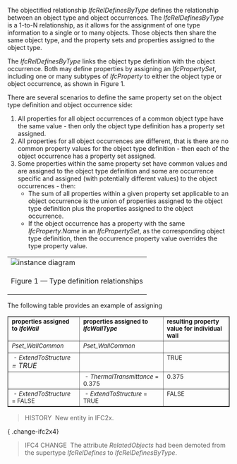 The objectified relationship _IfcRelDefinesByType_ defines the relationship between an object type and object occurrences. The _IfcRelDefinesByType_ is a 1-to-N relationship, as it allows for the assignment of one type information to a single or to many objects. Those objects then share the same object type, and the property sets and properties assigned to the object type.

The _IfcRelDefinesByType_ links the object type definition with the object occurrence. Both may define properties by assigning an _IfcPropertySet_, including one or many subtypes of _IfcProperty_ to either the object type or object occurrence, as shown in Figure 1.

There are several scenarios to define the same property set on the object type definition and object occurrence side:

1. All properties for all object occurrences of a common object type have the same value - then only the object type definition has a property set assigned.
2. All properties for all object occurrences are different, that is there are no common property values for the object type definition - then each of the object occurrence has a property set assigned.
3. Some properties within the same property set have common values and are assigned to the object type definition and some are occurrence specific and assigned (with potentially different values) to the object occurrences - then: 
    * The sum of all properties within a given property set applicable to an object occurrence is the union of properties assigned to the object type definition plus the properties assigned to the object occurrence.
    * If the object occurrence has a property with the same _IfcProperty.Name_ in an _IfcPropertySet_, as the corresponding object type definition, then the occurrence property value overrides the type property value. 

<table border="0" cellpadding="0" cellspacing="0" summary="relationship usage">
<tr><td valign="top"><img src="../../../../../../figures/ifcreldefinesbytype_fig-1.png" alt="instance diagram" border="0"></td></tr>
<td valign="top"><p class="figure">Figure 1 &mdash; Type definition relationships</p></td>
</table>

The following table provides an example of assigning

<table border="1" cellpadding="2" cellspacing="2" summary="example for property assignment">
<tr valign="top">
<td><small><b>properties assigned to <em>IfcWall</em></b></small></td>
<td><small><b>properties assigned to <em>IfcWallType</em></b></small></td>
<td><small><b>resulting property value for individual wall</b></small></td>
</tr>
<tr valign="top">
<td><small><em>Pset_WallCommon</em></small></td>
<td><small><em>Pset_WallCommon</em></small></td>
<td> </td>
</tr>
<tr valign="top">
<td><em><small> - ExtendToStructure</small> = TRUE</em></td>
<td> </td>
<td><small>TRUE</small></td>
</tr>
<tr valign="top">
<td> </td>
<td><small><em> - ThermalTransmittance</em> = 0.375</small></td>
<td><small>0.375</small></td>
</tr>
<tr valign="top">
<td><small><em> - ExtendToStructure</em> = FALSE</small></td>
<td><small><em> - ExtendToStructure</em> = TRUE</small></td>
<td><small>FALSE</small></td>
</tr>
</table>

> HISTORY&nbsp; New entity in IFC2x.

{ .change-ifc2x4}
> IFC4 CHANGE&nbsp; The attribute _RelatedObjects_ had been demoted from the supertype _IfcRelDefines_ to _IfcRelDefinesByType_.
